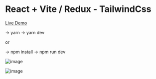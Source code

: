 # React + Vite  / Redux - TailwindCss

[Live Demo](https://nnakress.github.io/react-redux-noteApp/)

-> yarn
-> yarn dev

or

-> npm install
-> npm run dev

![image](https://github.com/NNakreSS/redux/assets/87872407/af55eb77-f986-4379-8616-4e676a621449)

![image](https://github.com/NNakreSS/redux/assets/87872407/902fc202-4b3a-4659-8a3d-b91b510a5899)
